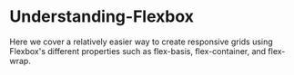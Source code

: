 # Understanding-Flexbox
Here we cover a relatively easier way to create responsive grids using Flexbox's different properties such as flex-basis, flex-container, and flex-wrap.
